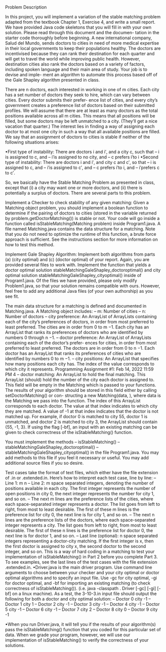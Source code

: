Problem Description

In this project, you will implement a variation of the stable matching problem adapted from the
textbook Chapter 1, Exercise 4, and write a small report. We have provided Java code skeletons
that you will fill in with your own solution. Please read through this document and the documen-
tation in the starter code thoroughly before beginning.
A new international company, Salud del Mundo, sends doctors to cities in need of more medical
expertise in their local governments to keep their populations healthy. The doctors are incentivised
because they can rank their destination for each quarter and will get to travel the world while
improving public health. However, destination cities also rank the doctors based on a variety of
factors, including spoken language and their main area of study. Your job is to devise and imple-
ment an algorithm to automate this process based off of the Gale Shapley algorithm presented in
class.

There are n doctors, each interested in working in one of m cities. Each city has a set number
of doctors they seek to hire, which can vary between cities. Every doctor submits their prefer-
ence list of cities, and every city’s government creates a preference list of doctors based on their
submitted profiles. We will assume that there are at least as many doctors as the total positions
available across all m cities. This means that all positions will be filled, but some doctors may be
left unmatched to a city. (They’ll get a nice vacation that quarter.) The interest lies in finding
a way of assigning each doctor to at most one city in such a way that all available positions are filled.
We say that an assignment of doctors to cities is stable if neither of the following situations arises:

•First type of instability: There are doctors i and i′, and a city c, such that
– i is assigned to c, and
– i′is assigned to no city, and
– c prefers i′to i
•Second type of instability: There are doctors i and i′, and city c and c′, so that
– i is assigned to c, and
– i′is assigned to c′, and
– c prefers i′to i, and
– i′prefers c to c′.

So, we basically have the Stable Matching Problem as presented in class, except that (i) a city may
want one or more doctors, and (ii) there is potentially a surplus of doctors. There are several parts
to this problem.

Implement a Checker to check stability of any given matching:
Given a Matching object problem, you should implement a boolean function to determine if the
pairing of doctors to cities (stored in the variable returned by problem.getDoctorMatching()) is
stable or not. Your code will go inside a function called isStableMatching(Matching problem)
inside Program1.java. A file named Matching.java contains the data structure for a matching.
Note that you do not need to optimize the runtime of this function, a brute force approach is
sufficient. See the instructions section for more information on how to test this method.

Implement Gale Shapley Algorithm:
Implement both algorithms from parts (a) (city optimal) and (c) (doctor optimal) of your report.
Again, you are provided several files to work with. Implement the function that yields a doctor
optimal solution stableMatchingGaleShapley_doctoroptimal() and city optimal solution
stableMatchingGaleShapley_cityoptimal() inside of Program1.java.
Of the files we have provided, please only modify Problem1.java, so that your solution remains
compatible with ours. However, feel free to add any additional Java files (of your own authorship)
as you see fit.


The main data structure for a matching is defined and documented in Matching.java. A
Matching object includes:
– m: Number of cities
– n: Number of doctors
– city preference: An ArrayList of ArrayLists containing each of the city’s preferences
of doctors, in order from most preferred to least preferred. The cities are in order from
0 to m −1. Each city has an ArrayList that ranks its preferences of doctors who are
identified by numbers 0 through n −1.
– doctor preference: An ArrayList of ArrayLists containing each of the doctor’s prefer-
ences for cities, in order from most preferred to least preferred. The doctors are in order
from 0 to n −1. Each doctor has an ArrayList that ranks its preferences of cities who
are identified by numbers 0 to m −1.
– city positions: An ArrayList that specifies how many positions each city has. The
index of the value corresponds to which city it represents.
Programming Assignment #1: Feb 14, 2022 11:59 PM 4
– doctor matching: An ArrayList to hold the final matching. This ArrayList (should)
hold the number of the city each doctor is assigned to. This field will be empty in
the Matching which is passed to your functions. The results of your algorithm should
be stored in this field either by calling setDoctorMatching(<your solution>) or con-
structing a new Matching(data, <your solution>), where data is the Matching we
pass into the function. The index of this ArrayList corresponds to each doctor. The
value at that index indicates to which city they are matched. A value of -1 at that index
indicates that the doctor is not matched up. For example, if doctor 0 is matched to
city 55, doctor 1 is unmatched, and doctor 2 is matched to city 3, the ArrayList should
contain {55, -1, 3}. If using the flag [-bf], an input with an existing matching can be
given to check correctness of the isStableMatching() function.
  
You must implement the methods
– isStableMatching()
– stableMatchingGaleShapley_doctoroptimal()
– stableMatchingGaleShapley_cityoptimal()
in the file Program1.java. You may add methods to this file if you feel it necessary or useful.
You may add additional source files if you so desire.
  
Test cases take the format of text files, which either have the file extension of .in or
.extended.in. Here’s how to interpret each test case, line by line:
– Line 1: m n
– Line 2: m space separated integers, denoting the number of positions available in each
city. The first integer represents the number of open positions in city 0, the next integer
represents the number for city 1, and so on.
– The next m lines are the preference lists of the cities, where each space-separated integer
represents a doctor. The list goes from left to right, from most to least desirable. The
first of these m lines is the preference list for city 0, the next line is for city 1, and so on.
– The next n lines are the preference lists of the doctors, where each space-separated
integer represents a city. The list goes from left to right, from most to least desirable.
The first of these n lines is the preference list for doctor 0, the next line is for doctor 1,
and so on.
– Last line (optional): n space separated integers representing a doctor-city matching. If
the first integer is x, then the first doctor is assigned to city x, the second doctor to
the second integer, and so on. This is a way of hard coding in a matching to test your
implementation of isStableMatching() in Part 2 before you complete Part 3. To see
examples, see the last lines of the test cases with the file extension .extended.in.
•Driver.java is the main driver program. Use command line arguments to choose between
your checker and your city optimal or doctor optimal algorithms and to specify an input file.
Use -gc for city optimal, -gi for doctor optimal, and -bf for importing an existing matching
(to check correctness of isStableMatching()). (i.e. java -classpath . Driver [-gc]
[-gi] [-bf] <filename> on a linux machine). As a test, the 3-10-3.in input file should
output the following for both a doctor and city optimal solution:
– Doctor 0 city -1
– Doctor 1 city 1
– Doctor 2 city -1
– Doctor 3 city -1
– Doctor 4 city -1
– Doctor 5 city -1
– Doctor 6 city -1
– Doctor 7 city 2
– Doctor 8 city 0
– Doctor 9 city -1
  
•When you run Driver.java, it will tell you if the results of your algorithm(s) pass the
isStableMatching() function that you coded for this particular set of data. When we grade
your program, however, we will use our implementation of isStableMatching() to verify
the correctness of your solutions.
